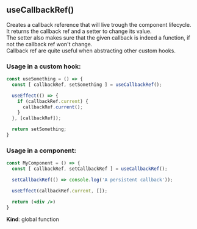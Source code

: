 <a name="useCallbackRef"></a>

## useCallbackRef()
Creates a callback reference that will live trough the component lifecycle.<br />
It returns the callback ref and a setter to change its value.<br />
The setter also makes sure that the given callback is indeed a function, if not the callback ref won't change.<br />
Callback ref are quite useful when abstracting other custom hooks.
### Usage in a custom hook:

```jsx harmony
const useSomething = () => {
  const [ callbackRef, setSomething ] = useCallbackRef();

  useEffect(() => {
    if (callbackRef.current) {
      callbackRef.current();
    }
  }, [callbackRef]);

  return setSomething;
}
```

### Usage in a component:

```jsx harmony
const MyComponent = () => {
  const [ callbackRef, setCallbackRef ] = useCallbackRef();

  setCallbackRef(() => console.log('A persistent callback'));

  useEffect(callbackRef.current, []);

  return (<div />)
}
```

**Kind**: global function  
